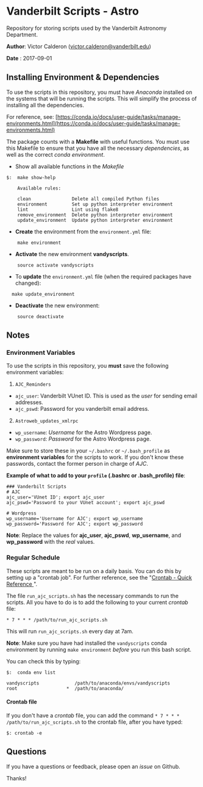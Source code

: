 # Vanderbilt Scripts - Astro
Repository for storing scripts used by the Vanderbilt Astronomy Department.

**Author**: Victor Calderon ([victor.calderon@vanderbilt.edu](victor.calderon@vanderbilt.edu))

**Date**  : 2017-09-01

## Installing Environment & Dependencies
To use the scripts in this repository, you must have _Anaconda_ installed on the systems that will be running the scripts. This will simplify the process of installing all the dependencies.

For reference, see: [https://conda.io/docs/user-guide/tasks/manage-environments.html](https://conda.io/docs/user-guide/tasks/manage-environments.html)

The package counts with a __Makefile__ with useful functions. You must use this Makefile to ensure that you have all the necessary _dependencies_, as well as the correct _conda environment_. 

* Show all available functions in the _Makefile_

```
$: 	make show-help
	
	Available rules:
	
	clean               Delete all compiled Python files
	environment         Set up python interpreter environment
	lint                Lint using flake8
	remove_environment  Delete python interpreter environment
	update_environment  Update python interpreter environment
```

* __Create__ the environment from the `environment.yml` file:

```
	make environment
```

* __Activate__ the new environment __vandyscripts__.

```
	source activate vandyscripts
```

* To __update__ the `environment.yml` file (when the required packages have changed):

```
  make update_environment
```

* __Deactivate__ the new environment:

```
	source deactivate
```


## Notes
### Environment Variables
To use the scripts in this repository, you __must__ save the following environment variables:

1. `AJC_Reminders`
  * `ajc_user`: Vanderbilt VUnet ID. This is used as the _user_ for sending email addresses.
  * `ajc_pswd`: Password for you vanderbilt email address.
2. `Astroweb_updates_xmlrpc`
  * `wp_username`: _Username_ for the Astro Wordpress page.
  * `wp_password`: _Password_ for the Astro Wordpress page.

Make sure to store these in your `~/.bashrc` or `~/.bash_profile` as __environment variables__ for the scripts to work. If you don't know these passwords, contact the former person in charge of *AJC*.

__Example of what to add to your `profile` (.bashrc or .bash_profile) file__:

```
### Vanderbilt Scripts
# AJC
ajc_user='VUnet ID'; export ajc_user
ajc_pswd='Password to your VUnet account'; export ajc_pswd

# Wordpress
wp_username='Username for AJC'; export wp_username
wp_password='Password for AJC'; export wp_password
```

__Note__: Replace the values for __ajc_user__, __ajc_pswd__, __wp_username__, and __wp_password__ with the _real_ values.

### Regular Schedule
These scripts are meant to be run on a daily basis. You can do this by setting up a "crontab job". For further reference, see the "[Crontab - Quick Reference ](http://www.adminschoice.com/crontab-quick-reference)".

The file `run_ajc_scripts.sh` has the necessary commands to run the scripts.
All you have to do is to add the following to your current _crontab_ file:

```
* 7 * * * /path/to/run_ajc_scripts.sh
```

This will run `run_ajc_scripts.sh` every day at 7am.

__Note__: Make sure you have had installed the `vandyscripts` conda environment by running `make environment` _before_ you run this bash script.

You can check this by typing:

```
$: 	conda env list

vandyscripts             /path/to/anaconda/envs/vandyscripts
root                  *  /path/to/anaconda/
```

#### Crontab file
If you don't have a _crontab_ file, you can add the command `* 7 * * * /path/to/run_ajc_scripts.sh` to the crontab file, after you have typed:

```
$: crontab -e
```

## Questions

If you have a questions or feedback, please open an _issue_ on Github.

Thanks!